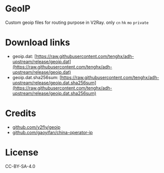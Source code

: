 # GeoIP

Custom geoip files for routing purpose in V2Ray. only `cn` `hk` `mo` `private`

# Download links

- geoip.dat: [https://raw.githubusercontent.com/tenghx/adh-upstream/release/geoip.dat](https://raw.githubusercontent.com/tenghx/adh-upstream/release/geoip.dat)
- geoip.dat.sha256sum: [https://raw.githubusercontent.com/tenghx/adh-upstream/release/geoip.dat.sha256sum](https://raw.githubusercontent.com/tenghx/adh-upstream/release/geoip.dat.sha256sum)

# Credits

- [github.com/v2fly/geoip](https://github.com/v2fly/geoip)
- [github.com/gaoyifan/china-operator-ip](https://github.com/gaoyifan/china-operator-ip)

# License

CC-BY-SA-4.0
